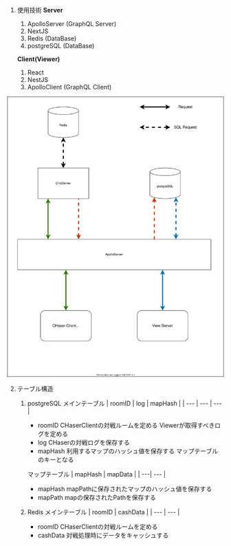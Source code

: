 1. 使用技術
    **Server**
    1. ApolloServer (GraphQL Server)
    2. NextJS
    3. Redis (DataBase)
    4. postgreSQL (DataBase)

    **Client(Viewer)**
    1. React
    2. NestJS
    3. ApolloClient (GraphQL Client)

![](img/Relationship.svg)

2. テーブル構造
    1. postgreSQL
        メインテーブル
        | roomID | log | mapHash |
        | --- | --- | ---| 
        - roomID
            CHaserClientの対戦ルームを定める
            Viewerが取得すべきログを定める
        - log
            CHaserの対戦ログを保存する
        - mapHash
            利用するマップのハッシュ値を保存する
            マップテーブルのキーとなる
        
        マップテーブル
        | mapHash | mapData |
        | ---| --- |
        - mapHash
            mapPathに保存されたマップのハッシュ値を保存する
        - mapPath
            mapの保存されたPathを保存する
    2. Redis
        メインテーブル
        | roomID | cashData |
        | --- | --- |
        - roomID
            CHaserClientの対戦ルームを定める
        - cashData
            対戦処理時にデータをキャッシュする


